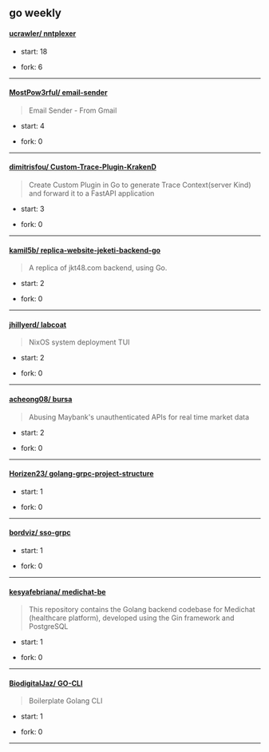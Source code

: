 ## go weekly

#### [ucrawler/ nntplexer](https://github.com/ucrawler/nntplexer)
>  
+ start: 18
+ fork: 6
---
#### [MostPow3rful/ email-sender](https://github.com/MostPow3rful/email-sender)
>  Email Sender - From Gmail
+ start: 4
+ fork: 0
---
#### [dimitrisfou/ Custom-Trace-Plugin-KrakenD](https://github.com/dimitrisfou/Custom-Trace-Plugin-KrakenD)
>  Create Custom Plugin in Go to generate Trace Context(server Kind) and forward it to a FastAPI application
+ start: 3
+ fork: 0
---
#### [kamil5b/ replica-website-jeketi-backend-go](https://github.com/kamil5b/replica-website-jeketi-backend-go)
>  A replica of jkt48.com backend, using Go.
+ start: 2
+ fork: 0
---
#### [jhillyerd/ labcoat](https://github.com/jhillyerd/labcoat)
>  NixOS system deployment TUI
+ start: 2
+ fork: 0
---
#### [acheong08/ bursa](https://github.com/acheong08/bursa)
>  Abusing Maybank's unauthenticated APIs for real time market data
+ start: 2
+ fork: 0
---
#### [Horizen23/ golang-grpc-project-structure](https://github.com/Horizen23/golang-grpc-project-structure)
>  
+ start: 1
+ fork: 0
---
#### [bordviz/ sso-grpc](https://github.com/bordviz/sso-grpc)
>  
+ start: 1
+ fork: 0
---
#### [kesyafebriana/ medichat-be](https://github.com/kesyafebriana/medichat-be)
>  This repository contains the Golang backend codebase for Medichat (healthcare platform), developed using the Gin framework and PostgreSQL
+ start: 1
+ fork: 0
---
#### [BiodigitalJaz/ GO-CLI](https://github.com/BiodigitalJaz/GO-CLI)
>  Boilerplate Golang CLI
+ start: 1
+ fork: 0
---